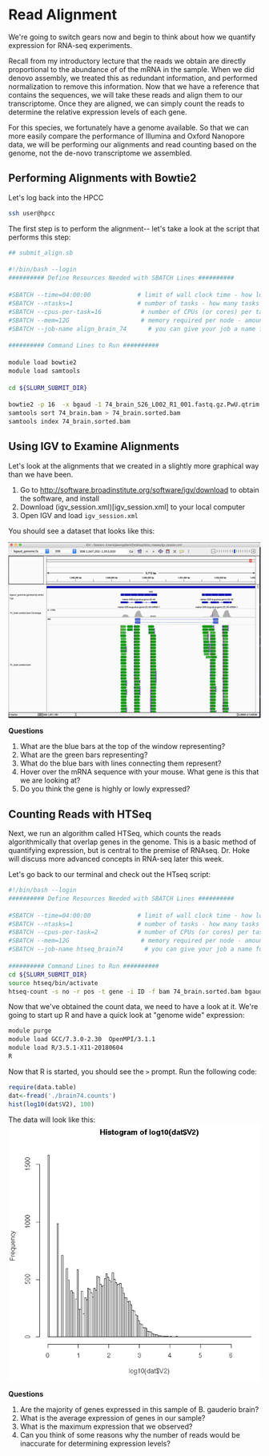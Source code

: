 # Read Alignment
We're going to switch gears now and begin to think about how we quantify expression for RNA-seq experiments.  

Recall from my introductory lecture that the reads we obtain are directly proportional to the abundance of of the mRNA in the sample.  When we did denovo assembly, we treated this as redundant information, and performed normalization to remove this information.  Now that we have a reference that contains the sequences, we will take these reads and align them to our transcriptome.  Once they are aligned, we can simply count the reads to determine the relative expression levels of each gene.

For this species, we fortunately have a genome available.  So that we can more easily compare the performance of Illumina and Oxford Nanopore data, we will be performing our alignments and read counting based on the genome, not the de-novo transcriptome we assembled.

## Performing Alignments with Bowtie2

Let's log back into the HPCC

```bash
ssh user@hpcc
```

The first step is to perform the alignment-- let's take a look at the script that performs this step:

```bash
## submit_align.sb

#!/bin/bash --login
########## Define Resources Needed with SBATCH Lines ##########

#SBATCH --time=04:00:00             # limit of wall clock time - how long the job will run (same as -t)
#SBATCH --ntasks=1                  # number of tasks - how many tasks (nodes) that you require (same as -n)
#SBATCH --cpus-per-task=16           # number of CPUs (or cores) per task (same as -c)
#SBATCH --mem=12G                    # memory required per node - amount of memory (in bytes)
#SBATCH --job-name align_brain_74      # you can give your job a name for easier identification (same as -J)

########## Command Lines to Run ##########

module load bowtie2
module load samtools

cd ${SLURM_SUBMIT_DIR}

bowtie2 -p 16  -x bgaud -1 74_brain_S26_L002_R1_001.fastq.gz.PwU.qtrim.fq -2 74_brain_S26_L002_R2_001.fastq.gz.PwU.qtrim.fq | samtools view -bS - > 74_brain.bam
samtools sort 74_brain.bam > 74_brain.sorted.bam
samtools index 74_brain.sorted.bam
```

## Using IGV to Examine Alignments
Let's look at the alignments that we created in a slightly more graphical way than we have been.

1. Go to http://software.broadinstitute.org/software/igv/download to obtain the software, and install
2. Download (igv_session.xml)[igv_session.xml] to your local computer
3. Open IGV and load `igv_session.xml`

You should see a dataset that looks like this:

![igv_screenshot](./images/igv_screenshot.jpg)

**Questions**
1. What are the blue bars at the top of the window representing?
2. What are the green bars representing?
3. What do the blue bars with lines connecting them represent?
4. Hover over the mRNA sequence with your mouse.  What gene is this that we are looking at?
5.  Do you think the gene is highly or lowly expressed?

## Counting Reads with HTSeq
Next, we run an algorithm called HTSeq, which counts the reads algorithmically that overlap genes in the genome.  This is a basic method of quantifying expression, but is central to the premise of RNAseq.  Dr. Hoke will discuss more advanced concepts in RNA-seq later this week.

Let's go back to our terminal and check out the HTseq script:

```bash
#!/bin/bash --login
########## Define Resources Needed with SBATCH Lines ##########

#SBATCH --time=04:00:00             # limit of wall clock time - how long the job will run (same as -t)
#SBATCH --ntasks=1                  # number of tasks - how many tasks (nodes) that you require (same as -n)
#SBATCH --cpus-per-task=2           # number of CPUs (or cores) per task (same as -c)
#SBATCH --mem=12G                    # memory required per node - amount of memory (in bytes)
#SBATCH --job-name htseq_brain74      # you can give your job a name for easier identification (same as -J)

########## Command Lines to Run ##########
cd ${SLURM_SUBMIT_DIR}
source htseq/bin/activate
htseq-count -s no -r pos -t gene -i ID -f bam 74_brain.sorted.bam bgaud_genome.genesonly.gff > brain74.counts
```

Now that we've obtained the count data, we need to have a look at it.  We're going to start up R and have a quick look at "genome wide" expression:
```bash
module purge
module load GCC/7.3.0-2.30  OpenMPI/3.1.1
module load R/3.5.1-X11-20180604
R
```

Now that R is started, you should see the `>` prompt.  Run the following code:

```R
require(data.table)
dat<-fread('./brain74.counts')
hist(log10(dat$V2), 100)
```
The data will look like this: ![histogram](images/hist.jpg)

**Questions**
1.  Are the majority of genes expressed in this sample of B. gauderio brain?
2.  What is the average expression of genes in our sample?
3.  What is the maximum expression that we observed?
4.  Can you think of some reasons why the number of reads would be inaccurate for determining expression levels?
